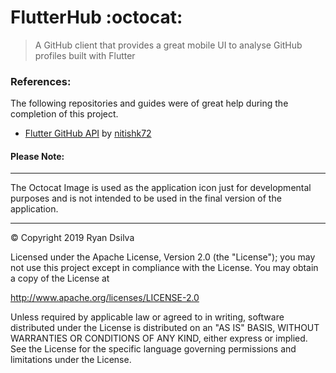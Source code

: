 # FlutterHub :octocat:

> A GitHub client that provides a great mobile UI to analyse GitHub profiles built with Flutter

### References:

The following repositories and guides were of great help during the completion of this project.

- [Flutter GitHub API](https://github.com/nitishk72/Flutter-Github-API) by [nitishk72](https://github.com/nitishk72)

#### Please Note:

---

The Octocat Image is used as the application icon just for developmental purposes and is not intended to be used in the final version of the application.

---

&copy; Copyright 2019 Ryan Dsilva

Licensed under the Apache License, Version 2.0 (the "License");
you may not use this project except in compliance with the License.
You may obtain a copy of the License at

http://www.apache.org/licenses/LICENSE-2.0

Unless required by applicable law or agreed to in writing, software distributed under the License is distributed on an "AS IS" BASIS, WITHOUT WARRANTIES OR CONDITIONS OF ANY KIND, either express or implied. See the License for the specific language governing permissions and limitations under the License.
